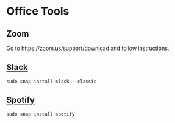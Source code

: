 
# Office Tools

## Zoom

Go to https://zoom.us/support/download and follow instructions.

## [Slack](https://linuxconfig.org/how-to-install-slack-on-ubuntu-18-04-bionic-beaver-linux)

```
sudo snap install slack --classic
```

## [Spotify](https://www.spotify.com/es/download/linux/)

```
sudo snap install spotify
```
